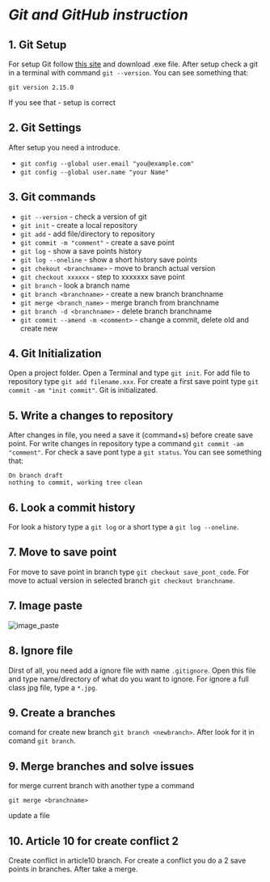 # _Git and GitHub instruction_

## 1. Git Setup
For setup Git follow [this site](http://git-scm.com/) and download .exe file. After setup check a git in a terminal with command `git --version`.
You can see something that:
```
git version 2.15.0
```
If you see that - setup is correct

## 2. Git Settings
After setup you need a introduce. 

* `git config --global user.email "you@example.com"`
* `git config --global user.name "your Name"`

## 3. Git commands
* `git --version` - check a version of git
* `git init` - create a local repository
* `git add` - add file/directory to repository
* `git commit -m "comment"` - create a save point
* `git log` - show a save points history
* `git log --oneline` - show a short history save points
* `git chekout <branchname>` - move to branch <branchname> actual version
* `git checkout xxxxxx` - step to xxxxxxx save point
* `git branch` - look a branch name
* `git branch <branchname>` - create a new branch branchname
* `git merge <branch_name>` - merge branch from branchname
* `git branch -d <branchname>` - delete branch branchname
* `git commit --amend -m <comment>` - change a commit, delete old and create new

## 4. Git Initialization
Open a project folder. Open a Terminal and type `git init`. For add file to repository type `git add filename.xxx`. For create a first save point type `git commit -am "init commit"`. Git is initializated.

## 5. Write a changes to repository
After changes in file, you need a save it (command+s) before create save point. For write changes in repository type a command `git commit -am "comment"`. For check a save pont type a `git status`. You can see something that:
```
On branch draft
nothing to commit, working tree clean
```

## 6. Look a commit history
For look a history type a `git log` or a short type a `git log --oneline`.

## 7. Move to save point
For move to save point in branch type `git checkout save_pont_code`. For move to actual version in selected branch `git checkout branchname`. 

## 7. Image paste

![image_paste](baba.jpg)

## 8. Ignore file
Dirst of all, you need add a ignore file with name `.gitignore`. Open this file and type name/directory of what do you want to ignore. For ignore a full class jpg file, type a `*.jpg`.

## 9. Create a branches
comand for create new branch `git branch <newbranch>`. After look for it in comand `git branch`.

## 9. Merge branches and solve issues
for merge current branch with another type a command 
```
git merge <branchname>
```
update a file

## 10. Article 10 for create conflict 2

Create conflict in article10 branch. For create a conflict you do a 2 save points in branches. After take a merge.


